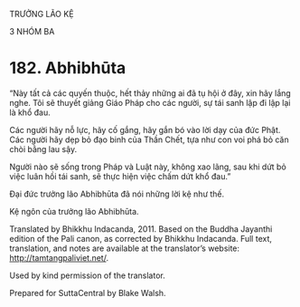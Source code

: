 TRƯỞNG LÃO KỆ

3 NHÓM BA

# 182\. Abhibhūta

“Này tất cả các quyến thuộc, hết thảy những ai đã tụ hội ở đây, xin hãy lắng nghe. Tôi sẽ thuyết giảng Giáo Pháp cho các người, sự tái sanh lập đi lập lại là khổ đau.

Các người hãy nỗ lực, hãy cố gắng, hãy gắn bó vào lời dạy của đức Phật. Các người hãy dẹp bỏ đạo binh của Thần Chết, tựa như con voi phá bỏ căn chòi bằng lau sậy.

Người nào sẽ sống trong Pháp và Luật này, không xao lãng, sau khi dứt bỏ việc luân hồi tái sanh, sẽ thực hiện việc chấm dứt khổ đau.”

Đại đức trưởng lão Abhibhūta đã nói những lời kệ như thế.

Kệ ngôn của trưởng lão Abhibhūta.

Translated by Bhikkhu Indacanda, 2011. Based on the Buddha Jayanthi edition of the Pali canon, as corrected by Bhikkhu Indacanda. Full text, translation, and notes are available at the translator’s website: http://tamtangpaliviet.net/.

Used by kind permission of the translator.

Prepared for SuttaCentral by Blake Walsh.